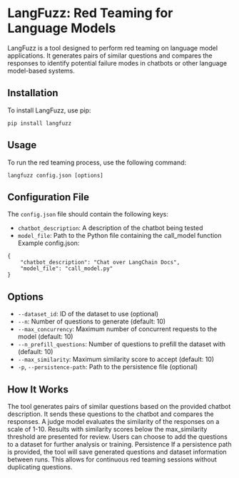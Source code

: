 
# LangFuzz: Red Teaming for Language Models
LangFuzz is a tool designed to perform red teaming on language model applications. It generates pairs of similar questions and compares the responses to identify potential failure modes in chatbots or other language model-based systems.

## Installation
To install LangFuzz, use pip:

```
pip install langfuzz
```

## Usage

To run the red teaming process, use the following command:
```
langfuzz config.json [options]
```
## Configuration File
The `config.json` file should contain the following keys:
- `chatbot_description`: A description of the chatbot being tested
- `model_file`: Path to the Python file containing the call_model function
Example config.json:
```
{
    "chatbot_description": "Chat over LangChain Docs",
    "model_file": "call_model.py"
}
```
## Options
- `--dataset_id`: ID of the dataset to use (optional)
- `--n`: Number of questions to generate (default: 10)
- `--max_concurrency`: Maximum number of concurrent requests to the model (default: 10)
- `--n_prefill_questions`: Number of questions to prefill the dataset with (default: 10)
- `--max_similarity`: Maximum similarity score to accept (default: 10)
- `-p`, `--persistence-path`: Path to the persistence file (optional)

## How It Works

The tool generates pairs of similar questions based on the provided chatbot description.
It sends these questions to the chatbot and compares the responses.
A judge model evaluates the similarity of the responses on a scale of 1-10.
Results with similarity scores below the max_similarity threshold are presented for review.
Users can choose to add the questions to a dataset for further analysis or training.
Persistence
If a persistence path is provided, the tool will save generated questions and dataset information between runs. This allows for continuous red teaming sessions without duplicating questions.
